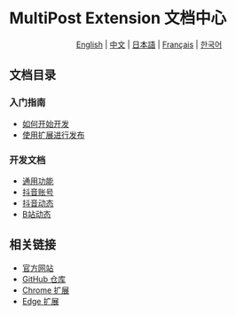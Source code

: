 # MultiPost Extension 文档中心

<div align="center">

[English](README.md) | [中文](README-zh.md) | [日本語](README-jp.md) | [Français](README-fr.md) | [한국어](README-kr.md)

</div>

## 文档目录

### 入门指南
- [如何开始开发](1-how-to-start-devlopment.md)
- [使用扩展进行发布](2-use-extension-to-publish.md)

### 开发文档
- [通用功能](development/common.md)
- [抖音账号](development/douyin-account.md)
- [抖音动态](development/douyin-dynamic.md)
- [B站动态](development/bilibili-dynamic.md)

## 相关链接

- [官方网站](https://multipost.app)
- [GitHub 仓库](https://github.com/leaper-one/MultiPost-Extension)
- [Chrome 扩展](https://chromewebstore.google.com/detail/multipost/dhohkaclnjgcikfoaacfgijgjgceofih)
- [Edge 扩展](https://microsoftedge.microsoft.com/addons/detail/multipost/ckoiphiceimehjkolnfffgbmihoppgjg)
